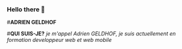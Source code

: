 ### Hello there 👋
#**ADRIEN GELDHOF**

#__QUI SUIS-JE?__
_je m'appel Adrien GELDHOF, je suis actuellement en formation developpeur web et web mobile_
<!--
**Slug422/Slug422** is a ✨ _special_ ✨ repository because its `README.md` (this file) appears on your GitHub profile.

Here are some ideas to get you started:


- 🌱 I’m currently learning wed developpment
- 👯 I’m looking to collaborate on ...
- 🤔 I’m looking for help with ...
- 💬 Ask me about ...
- 📫 How to reach me: ...
- 😄 Pronouns: ...
- ⚡ Fun fact: ...
-->
